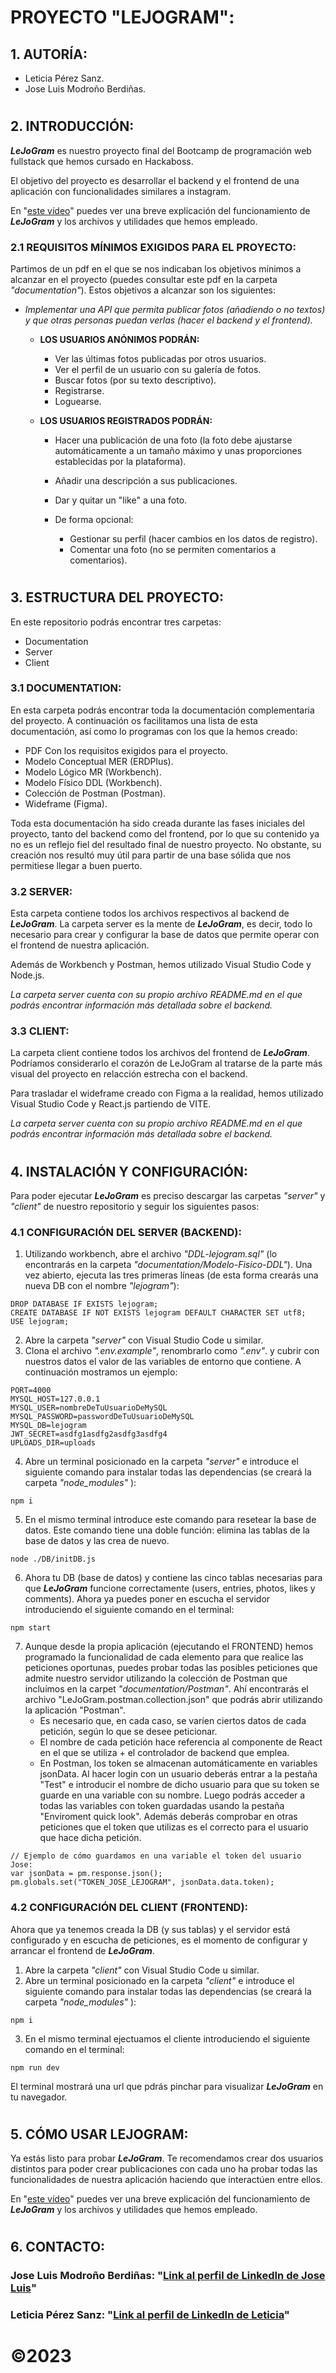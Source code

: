 # **PROYECTO "LEJOGRAM":**

## **1. AUTORÍA:**

- Leticia Pérez Sanz.
- Jose Luis Modroño Berdiñas.

#

## **2. INTRODUCCIÓN:**

_**LeJoGram**_ es nuestro proyecto final del Bootcamp de programación web fullstack que hemos cursado en Hackaboss.

El objetivo del proyecto es desarrollar el backend y el frontend de una aplicación con funcionalidades similares a instagram.

En "[este vídeo](https://youtu.be/75-fqlN8gjg)" puedes ver una breve explicación del funcionamiento de _**LeJoGram**_ y los archivos y utilidades que hemos empleado.

### **2.1 REQUISITOS MÍNIMOS EXIGIDOS PARA EL PROYECTO:**

Partimos de un pdf en el que se nos indicaban los objetivos mínimos a alcanzar en el proyecto (puedes consultar este pdf en la carpeta _"documentation"_).
Estos objetivos a alcanzar son los siguientes:

- _Implementar una API que permita publicar fotos (añadiendo o no textos) y que otras personas puedan verlas (hacer el backend y el frontend)._

  - **LOS USUARIOS ANÓNIMOS PODRÁN:**

    - Ver las últimas fotos publicadas por otros usuarios.
    - Ver el perfil de un usuario con su galería de fotos.
    - Buscar fotos (por su texto descriptivo).
    - Registrarse.
    - Loguearse.

  - **LOS USUARIOS REGISTRADOS PODRÁN:**

    - Hacer una publicación de una foto (la foto debe ajustarse automáticamente a un tamaño máximo y unas proporciones establecidas por la plataforma).
    - Añadir una descripción a sus publicaciones.
    - Dar y quitar un "like" a una foto.
    - De forma opcional:

      - Gestionar su perfil (hacer cambios en los datos de registro).
      - Comentar una foto (no se permiten comentarios a comentarios).

#

## **3. ESTRUCTURA DEL PROYECTO:**

En este repositorio podrás encontrar tres carpetas:

- Documentation
- Server
- Client

### **3.1 DOCUMENTATION:**

En esta carpeta podrás encontrar toda la documentación complementaria del proyecto. A continuación os facilitamos una lista de esta documentación, así como lo programas con los que la hemos creado:

- PDF Con los requisitos exigidos para el proyecto.
- Modelo Conceptual MER (ERDPlus).
- Modelo Lógico MR (Workbench).
- Modelo Físico DDL (Workbench).
- Colección de Postman (Postman).
- Wideframe (Figma).

Toda esta documentación ha sido creada durante las fases iniciales del proyecto, tanto del backend como del frontend, por lo que su contenido ya no es un reflejo fiel del resultado final de nuestro proyecto. No obstante, su creación nos resultó muy útil para partir de una base sólida que nos permitiese llegar a buen puerto.

### **3.2 SERVER:**

Esta carpeta contiene todos los archivos respectivos al backend de _**LeJoGram**_.
La carpeta server es la mente de _**LeJoGram**_, es decir, todo lo necesario para crear y configurar la base de datos que permite operar con el frontend de nuestra aplicación.

Además de Workbench y Postman, hemos utilizado Visual Studio Code y Node.js.

_La carpeta server cuenta con su propio archivo README.md en el que podrás encontrar información más detallada sobre el backend._

### **3.3 CLIENT:**

La carpeta client contiene todos los archivos del frontend de _**LeJoGram**_. Podríamos considerarlo el corazón de LeJoGram al tratarse de la parte más visual del proyecto en relacción estrecha con el backend.

Para trasladar el wideframe creado con Figma a la realidad, hemos utilizado Visual Studio Code y React.js partiendo de VITE.

_La carpeta server cuenta con su propio archivo README.md en el que podrás encontrar información más detallada sobre el backend._

#

## **4. INSTALACIÓN Y CONFIGURACIÓN:**

Para poder ejecutar _**LeJoGram**_ es preciso descargar las carpetas _"server"_ y _"client"_ de nuestro repositorio y seguir los siguientes pasos:

### **4.1 CONFIGURACIÓN DEL SERVER (BACKEND):**

1. Utilizando workbench, abre el archivo _"DDL-lejogram.sql"_ (lo encontrarás en la carpeta _"documentation/Modelo-Fisico-DDL"_). Una vez abierto, ejecuta las tres primeras líneas (de esta forma crearás una nueva DB con el nombre _"lejogram"_):

```
DROP DATABASE IF EXISTS lejogram;
CREATE DATABASE IF NOT EXISTS lejogram DEFAULT CHARACTER SET utf8;
USE lejogram;
```

2. Abre la carpeta _"server"_ con Visual Studio Code u similar.
3. Clona el archivo _".env.example"_, renombrarlo como _".env"_. y cubrir con nuestros datos el valor de las variables de entorno que contiene. A continuación mostramos un ejemplo:

```
PORT=4000
MYSQL_HOST=127.0.0.1
MYSQL_USER=nombreDeTuUsuarioDeMySQL
MYSQL_PASSWORD=passwordDeTuUsuarioDeMySQL
MYSQL_DB=lejogram
JWT_SECRET=asdfg1asdfg2asdfg3asdfg4
UPLOADS_DIR=uploads
```

4. Abre un terminal posicionado en la carpeta _"server"_ e introduce el siguiente comando para instalar todas las dependencias (se creará la carpeta _"node_modules"_ ):

```
npm i
```

5. En el mismo terminal introduce este comando para resetear la base de datos. Este comando tiene una doble función: elimina las tablas de la base de datos y las crea de nuevo.

```
node ./DB/initDB.js
```

6. Ahora tu DB (base de datos) y contiene las cinco tablas necesarias para que _**LeJoGram**_ funcione correctamente (users, entries, photos, likes y comments). Ahora ya puedes poner en escucha el servidor introduciendo el siguiente comando en el terminal:

```
npm start
```

7. Aunque desde la propia aplicación (ejecutando el FRONTEND) hemos programado la funcionalidad de cada elemento para que realice las peticiones oportunas, puedes probar todas las posibles peticiones que admite nuestro servidor utilizando la colección de Postman que incluímos en la carpet _"documentation/Postman"_. Ahí encontrarás el archivo "LeJoGram.postman.collection.json" que podrás abrir utilizando la aplicación "Postman".
   - Es necesario que, en cada caso, se varíen ciertos datos de cada petición, según lo que se desee peticionar.
   - El nombre de cada petición hace referencia al componente de React en el que se utiliza + el controlador de backend que emplea.
   - En Postman, los token se almacenan automáticamente en variables jsonData. Al hacer login con un usuario deberás entrar a la pestaña "Test" e introducir el nombre de dicho usuario para que su token se guarde en una variable con su nombre. Luego podrás acceder a todas las variables con token guardadas usando la pestaña "Enviroment quick look". Además deberás comprobar en otras peticiones que el token que utilizas es el correcto para el usuario que hace dicha petición.

```
// Ejemplo de cómo guardamos en una variable el token del usuario Jose:
var jsonData = pm.response.json();
pm.globals.set("TOKEN_JOSE_LEJOGRAM", jsonData.data.token);
```

### **4.2 CONFIGURACIÓN DEL CLIENT (FRONTEND):**

Ahora que ya tenemos creada la DB (y sus tablas) y el servidor está configurado y en escucha de peticiones, es el momento de configurar y arrancar el frontend de _**LeJoGram**_.

1. Abre la carpeta _"client"_ con Visual Studio Code u similar.
2. Abre un terminal posicionado en la carpeta _"client"_ e introduce el siguiente comando para instalar todas las dependencias (se creará la carpeta _"node_modules"_ ):

```
npm i
```

3. En el mismo terminal ejectuamos el cliente introduciendo el siguiente comando en el terminal:

```
npm run dev
```

El terminal mostrará una url que pdrás pinchar para visualizar _**LeJoGram**_ en tu navegador.

#

## **5. CÓMO USAR LEJOGRAM:**

Ya estás listo para probar _**LeJoGram**_. Te recomendamos crear dos usuarios distintos para poder crear publicaciones con cada uno ha probar todas las funcionalidades de nuestra aplicación haciendo que interactúen entre ellos.

En "[este vídeo](https://youtu.be/75-fqlN8gjg)" puedes ver una breve explicación del funcionamiento de _**LeJoGram**_ y los archivos y utilidades que hemos empleado.

#

## **6. CONTACTO:**

### Jose Luis Modroño Berdiñas: "[Link al perfil de LinkedIn de Jose Luis](https://www.linkedin.com/in/joseluismodro%C3%B1oberdi%C3%B1as/)"

### Leticia Pérez Sanz: "[Link al perfil de LinkedIn de Leticia](https://www.linkedin.com/in/leticia-perez-sanz-89d/)"

#

# &copy;2023
